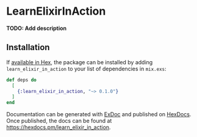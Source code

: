 # LearnElixirInAction

**TODO: Add description**

## Installation

If [available in Hex](https://hex.pm/docs/publish), the package can be installed
by adding `learn_elixir_in_action` to your list of dependencies in `mix.exs`:

```elixir
def deps do
  [
    {:learn_elixir_in_action, "~> 0.1.0"}
  ]
end
```

Documentation can be generated with [ExDoc](https://github.com/elixir-lang/ex_doc)
and published on [HexDocs](https://hexdocs.pm). Once published, the docs can
be found at <https://hexdocs.pm/learn_elixir_in_action>.

